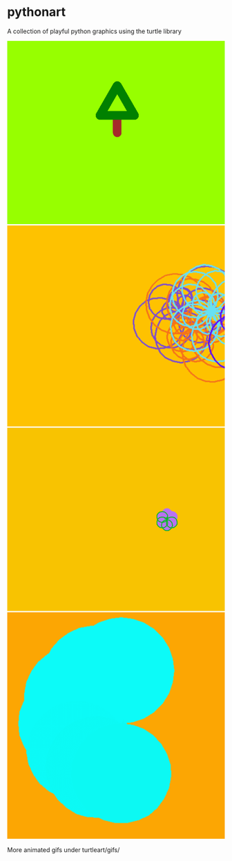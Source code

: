 # pythonart
A collection of playful python graphics using the turtle library

![til](https://github.com/Ray-Subahri/pythonart/blob/main/turtleart/gifs/wald_GIF%2023.11.2020%2021-41-11.gif)
![til](https://github.com/Ray-Subahri/pythonart/blob/main/turtleart/gifs/gummibandsalat_GIF%2023.11.2020%2021-34-25.gif)
![til](https://github.com/Ray-Subahri/pythonart/blob/main/turtleart/gifs/randomflowers_GIF%2023.11.2020%2021-30-23.gif)
![til](https://github.com/Ray-Subahri/pythonart/blob/main/turtleart/gifs/blaue_wolke_GIF%2023.11.2020%2021-20-21.gif)

More animated gifs under turtleart/gifs/
